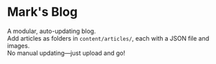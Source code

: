 # Mark's Blog

A modular, auto-updating blog.  
Add articles as folders in `content/articles/`, each with a JSON file and images.  
No manual updating—just upload and go!
